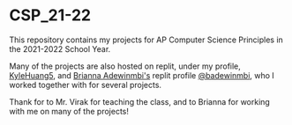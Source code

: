 # CSP_21-22
This repository contains my projects for AP Computer Science Principles in the 2021-2022 School Year.

Many of the projects are also hosted on replit, under my profile, [KyleHuang5](https://replit.com/@KyleHuang5), 
and [Brianna Adewinmbi's](https://github.com/adewinmbi) replit profile [@badewinmbi](https://replit.com/@badewinmbi),
who I worked together with for several projects.

Thank for to Mr. Virak for teaching the class, and to Brianna for working with me on many of the projects!
